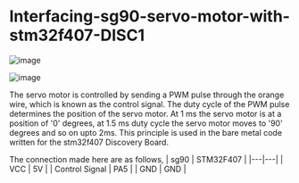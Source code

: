 # Interfacing-sg90-servo-motor-with-stm32f407-DISC1

![image](https://user-images.githubusercontent.com/56625259/130080296-e2cd51da-600a-4584-85c7-ff7283a5eb2a.png)


![image](https://user-images.githubusercontent.com/56625259/130080344-4e280f41-d8cb-43d3-a9fe-013cfe64d3b6.png)

The servo motor is controlled by sending a PWM pulse through the orange wire, which is known as the control signal. The duty cycle of the PWM pulse determines the position of the servo motor. At 1 ms the servo motor is at a position of '0' degrees, at 1.5 ms duty cycle the servo motor moves to '90' degrees and so on upto 2ms. This principle is used in the bare metal code written for the stm32f407 Discovery Board.


The connection made here are as follows,
| sg90 | STM32F407 |
|---|---|
| VCC | 5V |
| Control Signal | PA5 |
| GND | GND |
